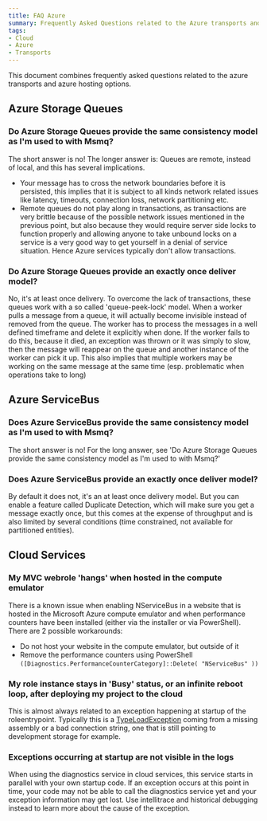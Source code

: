 ```yaml
---
title: FAQ Azure
summary: Frequently Asked Questions related to the Azure transports and Azure hosting options.
tags:
- Cloud
- Azure
- Transports
---
```


This document combines frequently asked questions related to the azure transports and azure hosting options.


## Azure Storage Queues


### Do Azure Storage Queues provide the same consistency model as I'm used to with Msmq?

The short answer is no! The longer answer is: Queues are remote, instead of local, and this has several implications.

* Your message has to cross the network boundaries before it is persisted, this implies that it is subject to all kinds network related issues like latency, timeouts, connection loss, network partitioning etc.
* Remote queues do not play along in transactions, as transactions are very brittle because of the possible network issues mentioned in the previous point, but also because they would require server side locks to function properly and allowing anyone to take unbound locks on a service is a very good way to get yourself in a denial of service situation. Hence Azure services typically don't allow transactions.


### Do Azure Storage Queues provide an exactly once deliver model?

No, it's at least once delivery. To overcome the lack of transactions, these queues work with a so called 'queue-peek-lock' model. When a worker pulls a message from a queue, it will actually become invisible instead of removed from the queue. The worker has to process the messages in a well defined timeframe and delete it explicitly when done. If the worker fails to do this, because it died, an exception was thrown or it was simply to slow, then the message will reappear on the queue and another instance of the worker can pick it up. This also implies that multiple workers may be working on the same message at the same time (esp. problematic when operations take to long)


## Azure ServiceBus


### Does Azure ServiceBus provide the same consistency model as I'm used to with Msmq?

The short answer is no! For the long answer, see 'Do Azure Storage Queues provide the same consistency model as I'm used to with Msmq?'


### Does Azure ServiceBus provide an exactly once deliver model?

By default it does not, it's an at least once delivery model. But you can enable a feature called Duplicate Detection, which will make sure you get a message exactly once, but this comes at the expense of throughput and is also limited by several conditions (time constrained, not available for partitioned entities).


## Cloud Services


### My MVC webrole 'hangs' when hosted in the compute emulator

There is a known issue when enabling NServiceBus in a website that is hosted in the Microsoft Azure compute emulator and when performance counters have been installed (either via the installer or via PowerShell). There are 2 possible workarounds:

* Do not host your website in the compute emulator, but outside of it
* Remove the performance counters using PowerShell `([Diagnostics.PerformanceCounterCategory]::Delete( "NServiceBus" ))`


### My role instance stays in 'Busy' status, or an infinite reboot loop, after deploying my project to the cloud

This is almost always related to an exception happening at startup of the roleentrypoint. Typically this is a [TypeLoadException](https://msdn.microsoft.com/en-us/library/system.typeloadexception.aspx) coming from a missing assembly or a bad connection string, one that is still pointing to development storage for example.


### Exceptions occurring at startup are not visible in the logs

When using the diagnostics service in cloud services, this service starts in parallel with your own startup code. If an exception occurs at this point in time, your code may not be able to call the diagnostics service yet and your exception information may get lost. Use intellitrace and historical debugging instead to learn more about the cause of the exception.  